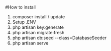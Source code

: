 #How to install

1. composer install / update
2. Setup .ENV
3. php artisan key:generate
4. php artisan migrate:fresh
5. php artisan db:seed --class=DatabaseSeeder
6. php artisan serve
